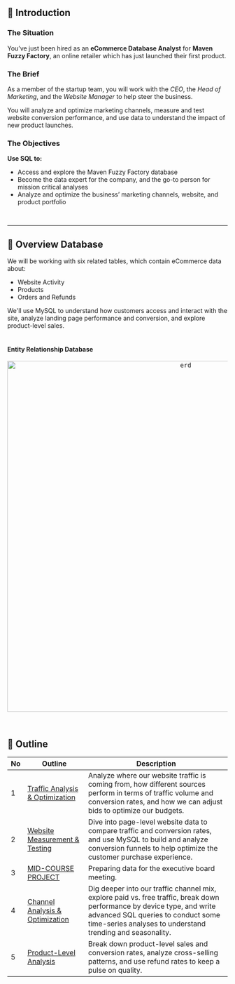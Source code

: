 ## 📂 **Introduction**
### **The Situation**
You’ve just been hired as an **eCommerce Database Analyst** for **Maven Fuzzy Factory**, an online retailer which has just launched their first product.

### **The Brief**
As a member of the startup team, you will work with the *CEO*, the *Head of Marketing*, and the *Website Manager* to help steer the business.

You will analyze and optimize marketing channels, measure and test website conversion performance, and use data to understand the impact of new product launches. 

### **The Objectives**
**Use SQL to:**
- Access and explore the Maven Fuzzy Factory database
- Become the data expert for the company, and the go-to person for mission critical analyses
- Analyze and optimize the business’ marketing channels, website, and product portfolio <br>
<br>

---

## 📂 **Overview Database**
We will be working with six related tables, which contain eCommerce data about:
- Website Activity
- Products
- Orders and Refunds

We'll use MySQL to understand how customers access and interact with the site, analyze landing page performance and conversion, and explore product-level sales.
<br>
<br>

#### **Entity Relationship Database**

<p align="center">
  <kbd><img width="800" alt="erd" src="https://user-images.githubusercontent.com/115857221/216096971-49eb3432-6cdf-49c4-afcc-78e386d6cb50.png"> </kbd> <br>
</p>

<br>


## 📂 **Outline**

No | Outline | Description
---|---|---
1 | [Traffic Analysis & Optimization](https://github.com/shaik1201/Data-Projects/tree/main/eCommerce%20Data%20Analyst%20Simulation/01_Traffic%20Analysis%20%26%20Optimization) | Analyze where our website traffic is coming from, how different sources perform in terms of traffic volume and conversion rates, and how we can adjust bids to optimize our budgets.
2 | [Website Measurement & Testing](https://github.com/shaik1201/Data-Projects/tree/main/eCommerce%20Data%20Analyst%20Simulation/02_Website%20Measurement%20%26%20Testing) | Dive into page-level website data to compare traffic and conversion rates, and use MySQL to build and analyze conversion funnels to help optimize the customer purchase experience.
3 | [MID-COURSE PROJECT](https://github.com/shaik1201/Data-Projects/tree/main/eCommerce%20Data%20Analyst%20Simulation/03_Mid%20Course%20Project) | Preparing data for the executive board meeting.
4 | [Channel Analysis & Optimization](https://github.com/shaik1201/Data-Projects/tree/main/eCommerce%20Data%20Analyst%20Simulation/04_Channel%20Analysis%20%26%20Optimization) | Dig deeper into our traffic channel mix, explore paid vs. free traffic, break down performance by device type, and write advanced SQL queries to conduct some time-series analyses to understand trending and seasonality.
5 | [Product-Level Analysis](https://github.com/shaik1201/Data-Projects/tree/main/eCommerce%20Data%20Analyst%20Simulation/05_Product-Level%20Analysis) | Break down product-level sales and conversion rates, analyze cross-selling patterns, and use refund rates to keep a pulse on quality.
